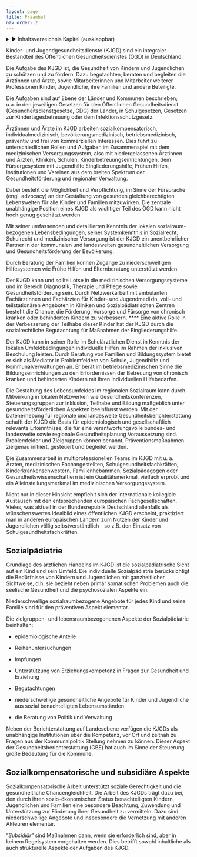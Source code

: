 ```yaml
---
layout: page
title: Präambel
nav_order: 2
---
```


<details markdown="block">
  <summary>
      &#9658; Inhaltsverzeichnis Kapitel (ausklappbar)
  </summary>

1. TOC
{:toc}
 </details>

   <p></p>

Kinder- und Jugendgesundheitsdienste (KJGD) sind ein integraler
Bestandteil des Öffentlichen Gesundheitsdienstes (ÖGD) in Deutschland.

Die Aufgabe des KJGD ist, die Gesundheit von Kindern und Jugendlichen zu
schützen und zu fördern. Dazu begutachten, beraten und begleiten die
Ärztinnen und Ärzte, sowie Mitarbeiterinnen und Mitarbeiter weiterer
Professionen Kinder, Jugendliche, ihre Familien und andere Beteiligte.

Die Aufgaben sind auf Ebene der Länder und Kommunen beschrieben; u.a. in
den jeweiligen Gesetzen für den Öffentlichen Gesundheitsdienst
(Gesundheitsdienstgesetze, GDG) der Länder, in Schulgesetzen, Gesetzen
zur Kindertagesbetreuung oder dem Infektionsschutzgesetz.

Ärztinnen und Ärzte im KJGD arbeiten sozialkompensatorisch,
individualmedizinisch, bevölkerungsmedizinisch, betriebsmedizinisch,
präventiv und frei von kommerziellen Interessen. Dies führt zu
unterschiedlichen Rollen und Aufgaben im Zusammenspiel mit dem
medizinischen Versorgungssystem, also mit niedergelassenen Ärztinnen und
Ärzten, Kliniken, Schulen, Kinderbetreuungseinrichtungen, dem
Fürsorgesystem mit Jugendhilfe Eingliederungshilfe, Frühen Hilfen,
Institutionen und Vereinen aus dem breiten Spektrum der
Gesundheitsförderung und regionaler Verwaltung.

Dabei besteht die Möglichkeit und Verpflichtung, im Sinne der Fürsprache
(engl. advocacy) an der Gestaltung von gesunden gleichberechtigten
Lebenswelten für alle Kinder und Familien mitzuwirken. Die zentrale
unabhängige Position eines KJGD als wichtiger Teil des ÖGD kann nicht
hoch genug geschätzt werden. 

Mit seiner umfassenden und detaillierten Kenntnis der lokalen
sozialraum-bezogenen Lebensbedingungen, seiner Systemkenntnis in
Sozialrecht, Schulrecht und medizinischer Versorgung ist der KJGD ein
unentbehrlicher Partner in der kommunalen und landesweiten
gesundheitlichen Versorgung und Gesundheitsförderung der Bevölkerung.

Durch Beratung der Familien können Zugänge zu niederschwelligen
Hilfesystemen wie Frühe Hilfen und Elternberatung unterstützt werden. 

Der KJGD kann und sollte Lotse in die medizinischen Versorgungssysteme
und im Bereich Diagnostik, Therapie und Pflege sowie
Gesundheitsförderung sein. Durch Netzwerkarbeit mit ambulanten
Fachärztinnen und Fachärzten für Kinder- und Jugendmedizin, voll- und
teilstationären Angeboten in Kliniken und Sozialpädiatrischen Zentren
besteht die Chance, die Förderung, Vorsorge und Fürsorge von chronisch
kranken oder behinderten Kindern zu verbessern. **** Eine aktive Rolle
in der Verbesserung der Teilhabe dieser Kinder hat der KJGD durch die
sozialrechtliche Begutachtung für Maßnahmen der Eingliederungshilfe. 

Der KJGD kann in seiner Rolle im Schulärztlichen Dienst in Kenntnis der
lokalen Umfeldbedingungen individuelle Hilfen im Rahmen der inklusiven
Beschulung leisten. Durch Beratung von Familien und Bildungssystem
bietet er sich als Mediator in Problemfeldern von Schule, Jugendhilfe
und Kommunalverwaltungen an. Er berät im betriebsmedizinischen Sinne die
Bildungseinrichtungen zu den Erfordernissen der Betreuung von chronisch
kranken und behinderten Kindern mit ihren individuellen Hilfebedarfen.

Die Gestaltung des Lebensumfeldes im regionalen Sozialraum kann durch
Mitwirkung in lokalen Netzwerken wie Gesundheitskonferenzen,
Steuerungsgruppen zur Inklusion, Teilhabe und Bildung maßgeblich unter
gesundheitsförderlichen Aspekten beeinflusst werden. Mit der
Datenerhebung für regionale und landesweite Gesundheitsberichterstattung
schafft der KJGD die Basis für epidemiologisch und gesellschaftlich
relevante Erkenntnisse, die für eine verantwortungsvolle bundes- und
landesweite sowie regionale Gesundheitsplanung Voraussetzung sind.
Problemfelder und Zielgruppen können benannt, Präventionsmaßnahmen
zielgenau initiiert, gesteuert und begleitet werden.

Die Zusammenarbeit in multiprofessionellen Teams im KJGD mit u. a.
Ärzten, medizinischen Fachangestellten, Schulgesundheitsfachkräften,
Kinderkrankenschwestern, Familienhebammen, Sozialpädagogen oder
Gesundheitswissenschaftlern ist ein Qualitätsmerkmal, vielfach erprobt
und ein Alleinstellungsmerkmal im medizinischen Versorgungssystem.

Nicht nur in dieser Hinsicht empfiehlt sich der internationale
kollegiale Austausch mit den entsprechenden europäischen
Fachgesellschaften. Vieles, was aktuell in der Bundesrepublik
Deutschland allenfalls als wünschenswertes Idealbild eines öffentlichen
KJGD erscheint, praktiziert man in anderen europäischen Ländern zum
Nutzen der Kinder und Jugendlichen völlig selbstverständlich - so z.B.
den Einsatz von Schulgesundheitsfachkräften. 

## Sozialpädiatrie

Grundlage des ärztlichen Handelns im KJGD ist die sozialpädiatrische
Sicht auf ein Kind und sein Umfeld. Die individuelle Sozialpädiatrie
berücksichtigt die Bedürfnisse von Kindern und Jugendlichen mit
ganzheitlicher Sichtweise, d.h. sie bezieht neben primär somatischen
Problemen auch die seelische Gesundheit und die psychosozialen Aspekte
ein. 

Niederschwellige sozialraumbezogene Angebote für jedes Kind und seine
Familie sind für den präventiven Aspekt elementar. 

Die zielgruppen- und lebensraumbezogenenen Aspekte der Sozialpädiatrie
beinhalten: 

  - epidemiologische Anteile

  - Reihenuntersuchungen 

  - Impfungen

  - Unterstützung von Erziehungskompetenz in Fragen zur Gesundheit und
    Erziehung

  - Begutachtungen

  - niederschwellige gesundheitliche Angebote für Kinder und Jugendliche
    aus sozial benachteiligten Lebensumständen 

  - die Beratung von Politik und Verwaltung

Neben der Berichterstattung auf Landesebene verfügen die KJGDs als
unabhängige Institutionen über die Kompetenz, vor Ort und zeitnah zu
Fragen aus der Kommunalpolitik Stellung nehmen zu können. Dieser Aspekt
der Gesundheitsberichterstattung (GBE) hat auch im Sinne der Steuerung
große Bedeutung für die Kommune. 

## Sozialkompensatorische und subsidiäre Aspekte

Sozialkompensatorische Arbeit unterstützt soziale Gerechtigkeit und die
gesundheitliche Chancengleichheit. Die Arbeit des KJGDs trägt dazu bei,
den durch ihren sozio-ökonomischen Status benachteiligten Kindern,
Jugendlichen und Familien eine besondere Beachtung, Zuwendung und
Unterstützung zur Förderung ihrer Gesundheit zu vermitteln. Dazu sind
niederschwellige Angebote und insbesondere die Vernetzung mit anderen
Akteuren elementar.

“*Subsidiär*” sind Maßnahmen dann, wenn sie erforderlich sind, aber in
keinem Regelsystem vorgehalten werden. Dies betrifft sowohl inhaltliche
als auch strukturelle Aspekte der Aufgaben des KJGD.
